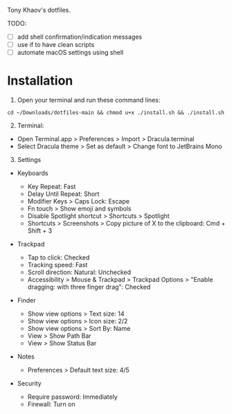 Tony Khaov's dotfiles.

TODO:

- [ ] add shell confirmation/indication messages
- [ ] use if to have clean scripts
- [ ] automate macOS settings using shell

# Installation

1. Open your terminal and run these command lines:

```
cd ~/Downloads/dotfiles-main && chmod u+x ./install.sh && ./install.sh
```

2. Terminal:

- Open Terminal.app > Preferences > Import > Dracula.terminal
- Select Dracula theme > Set as default > Change font to JetBrains Mono

3. Settings

- Keyboards

  - Key Repeat: Fast
  - Delay Until Repeat: Short
  - Modifier Keys > Caps Lock: Escape
  - Fn touch > Show emoji and symbols
  - Disable Spotlight shortcut > Shortcuts > Spotlight
  - Shortcuts > Screenshots > Copy picture of X to the clipboard: Cmd + Shift +
    3

- Trackpad

  - Tap to click: Checked
  - Tracking speed: Fast
  - Scroll direction: Natural: Unchecked
  - Accessibility > Mouse & Trackpad > Trackpad Options > "Enable dragging: with
    three finger drag": Checked

- Finder

  - Show view options > Text size: 14
  - Show view options > Icon size: 2/2
  - Show view options > Sort By: Name
  - View > Show Path Bar
  - View > Show Status Bar

- Notes

  - Preferences > Default text size: 4/5

- Security
  - Require password: Immediately
  - Firewall: Turn on
